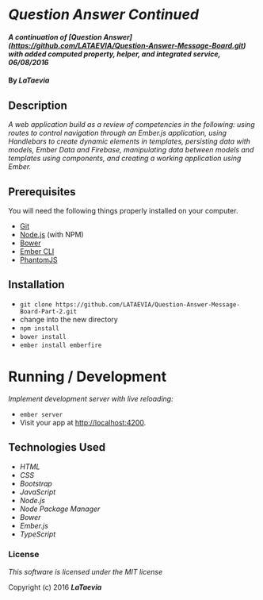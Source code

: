 # _Question Answer Continued_

#### _A continuation of [Question Answer] (https://github.com/LATAEVIA/Question-Answer-Message-Board.git) with added computed property, helper, and integrated service, 06/08/2016_

#### By _**LaTaevia**_

## Description

_A web application build as a review of competencies in the following: using routes to control navigation through an Ember.js application, using Handlebars to create dynamic elements in templates, persisting data with models, Ember Data and Firebase, manipulating data between models and templates using components, and creating a working application using Ember._

## Prerequisites

You will need the following things properly installed on your computer.

* [Git](http://git-scm.com/)
* [Node.js](http://nodejs.org/) (with NPM)
* [Bower](http://bower.io/)
* [Ember CLI](http://ember-cli.com/)
* [PhantomJS](http://phantomjs.org/)

## Installation

* `git clone https://github.com/LATAEVIA/Question-Answer-Message-Board-Part-2.git`
* change into the new directory
* `npm install`
* `bower install`
* `ember install emberfire`

# Running / Development

_Implement development server with live reloading:_
* `ember server`
* Visit your app at [http://localhost:4200](http://localhost:4200).

## Technologies Used

* _HTML_
* _CSS_
* _Bootstrap_
* _JavaScript_
* _Node.js_
* _Node Package Manager_
* _Bower_
* _Ember.js_
* _TypeScript_

### License

*This software is licensed under the MIT license*

Copyright (c) 2016 **_LaTaevia_**
